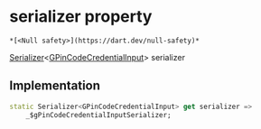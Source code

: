 


# serializer property




    *[<Null safety>](https://dart.dev/null-safety)*




[Serializer](https://pub.dev/documentation/built_value/8.1.3/serializer/Serializer-class.html)&lt;[GPinCodeCredentialInput](../../third_party_yonomi_graphql_schema_schema.docs.schema.gql/GPinCodeCredentialInput-class.md)> serializer
  







## Implementation

```dart
static Serializer<GPinCodeCredentialInput> get serializer =>
    _$gPinCodeCredentialInputSerializer;
```








